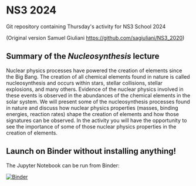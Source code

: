 # NS3 2024

Git repository containing Thursday's activity for NS3 School 2024

(Original version Samuel Giuliani https://github.com/sagiuliani/NS3_2020)

## Summary of the _Nucleosynthesis_ lecture

Nuclear physics processes have powered the creation of elements since the Big
Bang. The creation of all chemical elements found in nature is called
nucleosynthesis and occurs within stars, stellar collisions, stellar explosions,
and many others.  Evidence of the nuclear physics involved in these events is
observed in the abundances of the chemical elements in the solar system. We will
present some of the nucleosynthesis processes found in nature and discuss how
nuclear physics properties (masses, binding energies, reaction rates) shape the
creation of elements and how those signatures can be observed. In the activity
you will have the opportunity to see the importance of some of those nuclear
physics properties in the creation of elements.


## Launch on Binder without installing anything!

The Jupyter Notebook can be run from Binder:

[![Binder](https://mybinder.org/badge_logo.svg)](https://mybinder.org/v2/gh/LaurenBalliet/NS3_2024.git/HEAD?labpath=notebook%2Fmasses.ipynb)
